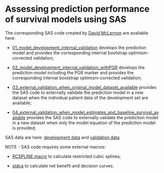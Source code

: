 # Assessing prediction performance of survival models using SAS

The corresponding SAS code created by [David McLernon](https://twitter.com/davemclernon?lang=en) are available here:

+ [01_model_development_internal_validation](https://github.com/danielegiardiello/Prediction_performance_survival/blob/main/SAS_code/01_model_development_internal_validation.sas) develops the prediction model and provides the corresponding internal bootstrap optimism-corrected validation;

+ [02_model_development_internal_validation_withPGR](https://github.com/danielegiardiello/Prediction_performance_survival/blob/main/SAS_code/02_model_development_internal_validation_withPGR.sas) develops the prediction model including the PGR marker and provides the corresponding internal bootstrap optimism-corrected validation;

+ [03_external_validation_when_original_model_dataset_available](https://github.com/danielegiardiello/Prediction_performance_survival/blob/main/SAS_code/03_external_validation_when_original_model_dataset_available.sas) provides the SAS code to externally validate the prediction model in a new dataset when the individual patient data of the development set are available;

+ [04_external_validation_when_model_estimates_and_baseline_survival_available](https://github.com/danielegiardiello/Prediction_performance_survival/blob/main/SAS_code/04_external_validation_when_model_estimates_and_baseline_survival_available.sas) provides the SAS code to externally validate the prediction model in a new dataset when only the model equation of the prediction model is provided;

SAS data are here: [development data](https://github.com/danielegiardiello/Prediction_performance_survival/blob/main/Data/rotterdam_br_ca.sas7bdat) and [validation data](https://github.com/danielegiardiello/Prediction_performance_survival/blob/main/Data/gbsg_br_ca.sas7bdat)

NOTE -  SAS code requires some external macros:
+ [RCSPLINE macro](https://github.com/danielegiardiello/Prediction_performance_survival/blob/main/Functions/RCSPLINE%20macro.sas) to calculate restricted cubic splines;

+ [stdca](https://github.com/danielegiardiello/Prediction_performance_survival/blob/main/Functions/stdca.sas) to calculate net benefit and decision curves.
